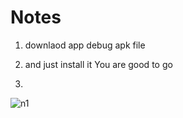 # Notes

1. downlaod app debug apk file

2. and just install it You are good to go
3. 
![n1](https://user-images.githubusercontent.com/56532529/141675238-30b4a24c-c524-45b5-85f4-ea38a9daf4f1.jpeg)

